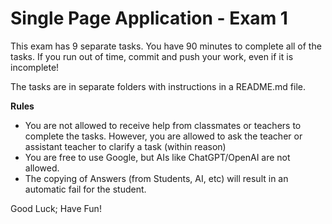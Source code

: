 # Single Page Application - Exam 1

This exam has 9 separate tasks. You have 90 minutes to complete all of the tasks. If you run out of time, commit and push your work, even if it is incomplete!

The tasks are in separate folders with instructions in a README.md file.

**Rules**

- You are not allowed to receive help from classmates or teachers to complete the tasks. However, you are allowed to ask the teacher or assistant teacher to clarify a task (within reason)
- You are free to use Google, but AIs like ChatGPT/OpenAI are not allowed.
- The copying of Answers (from Students,  AI, etc) will result in an automatic fail for the student.

Good Luck; Have Fun!
